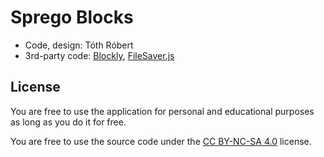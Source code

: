 # Sprego Blocks
- Code, design: Tóth Róbert
- 3rd-party code: [Blockly](https://github.com/google/blockly), [FileSaver.js](https://github.com/eligrey/FileSaver.js/)

## License
You are free to use the application for personal and educational purposes as long as you do it for free.

You are free to use the source code under the [CC BY-NC-SA 4.0](https://creativecommons.org/licenses/by-nc-sa/4.0/) license.
